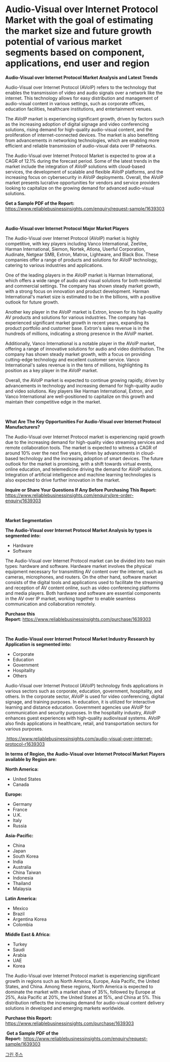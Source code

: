 <p><h1>Audio-Visual over Internet Protocol Market with the goal of estimating the market size and future growth potential of various market segments based on component, applications, end user and region</h1></p><p><strong>Audio-Visual over Internet Protocol Market Analysis and Latest Trends</strong></p>
<p><p>Audio-Visual over Internet Protocol (AVoIP) refers to the technology that enables the transmission of video and audio signals over a network like the internet. This technology allows for easy distribution and management of audio-visual content in various settings, such as corporate offices, education facilities, healthcare institutions, and entertainment venues.</p><p>The AVoIP market is experiencing significant growth, driven by factors such as the increasing adoption of digital signage and video conferencing solutions, rising demand for high-quality audio-visual content, and the proliferation of internet-connected devices. The market is also benefiting from advancements in networking technologies, which are enabling more efficient and reliable transmission of audio-visual data over IP networks.</p><p>The Audio-Visual over Internet Protocol Market is expected to grow at a CAGR of 12.1% during the forecast period. Some of the latest trends in the market include the integration of AVoIP solutions with cloud-based services, the development of scalable and flexible AVoIP platforms, and the increasing focus on cybersecurity in AVoIP deployments. Overall, the AVoIP market presents lucrative opportunities for vendors and service providers looking to capitalize on the growing demand for advanced audio-visual solutions.</p></p>
<p><strong>Get a Sample PDF of the Report:&nbsp;</strong> <a href="https://www.reliablebusinessinsights.com/enquiry/request-sample/1639303">https://www.reliablebusinessinsights.com/enquiry/request-sample/1639303</a></p>
<p>&nbsp;</p>
<p><strong>Audio-Visual over Internet Protocol Major Market Players</strong></p>
<p><p>The Audio-Visual over Internet Protocol (AVoIP) market is highly competitive, with key players including Vanco International, ZeeVee, Harman International, Siemon, Nortek, Atlona, Userful Corporation, Audinate, Netgear SMB, Extron, Matrox, Lightware, and Black Box. These companies offer a range of products and solutions for AVoIP technology, catering to various industries and applications.</p><p>One of the leading players in the AVoIP market is Harman International, which offers a wide range of audio and visual solutions for both residential and commercial settings. The company has shown steady market growth, with a strong focus on innovation and product development. Harman International's market size is estimated to be in the billions, with a positive outlook for future growth.</p><p>Another key player in the AVoIP market is Extron, known for its high-quality AV products and solutions for various industries. The company has experienced significant market growth in recent years, expanding its product portfolio and customer base. Extron's sales revenue is in the hundreds of millions, indicating a strong presence in the AVoIP market.</p><p>Additionally, Vanco International is a notable player in the AVoIP market, offering a range of innovative solutions for audio and video distribution. The company has shown steady market growth, with a focus on providing cutting-edge technology and excellent customer service. Vanco International's sales revenue is in the tens of millions, highlighting its position as a key player in the AVoIP market.</p><p>Overall, the AVoIP market is expected to continue growing rapidly, driven by advancements in technology and increasing demand for high-quality audio and video solutions. Key players like Harman International, Extron, and Vanco International are well-positioned to capitalize on this growth and maintain their competitive edge in the market.</p></p>
<p>&nbsp;</p>
<p><strong>What Are The Key Opportunities For Audio-Visual over Internet Protocol Manufacturers?</strong></p>
<p><p>The Audio-Visual over Internet Protocol market is experiencing rapid growth due to the increasing demand for high-quality video streaming services and remote collaboration tools. The market is expected to witness a CAGR of around 10% over the next five years, driven by advancements in cloud-based technology and the increasing adoption of smart devices. The future outlook for the market is promising, with a shift towards virtual events, online education, and telemedicine driving the demand for AVoIP solutions. Integration of artificial intelligence and machine learning technologies is also expected to drive further innovation in the market.</p></p>
<p><strong>Inquire or Share Your Questions If Any Before Purchasing This Report:</strong> <a href="https://www.reliablebusinessinsights.com/enquiry/pre-order-enquiry/1639303">https://www.reliablebusinessinsights.com/enquiry/pre-order-enquiry/1639303</a></p>
<p>&nbsp;</p>
<p><strong>Market Segmentation</strong></p>
<p><strong>The Audio-Visual over Internet Protocol Market Analysis by types is segmented into:</strong></p>
<p><ul><li>Hardware</li><li>Software</li></ul></p>
<p><p>The Audio-Visual over Internet Protocol market can be divided into two main types: hardware and software. Hardware market involves the physical equipment necessary for transmitting AV content over the internet, such as cameras, microphones, and routers. On the other hand, software market consists of the digital tools and applications used to facilitate the streaming and reception of AV content online, such as video conferencing platforms and media players. Both hardware and software are essential components in the AV over IP market, working together to enable seamless communication and collaboration remotely.</p></p>
<p><strong>Purchase this Report:&nbsp;</strong><a href="https://www.reliablebusinessinsights.com/purchase/1639303">https://www.reliablebusinessinsights.com/purchase/1639303</a></p>
<p>&nbsp;</p>
<p><strong>The Audio-Visual over Internet Protocol Market Industry Research by Application is segmented into:</strong></p>
<p><ul><li>Corporate</li><li>Education</li><li>Government</li><li>Hospitality</li><li>Others</li></ul></p>
<p><p>Audio-Visual over Internet Protocol (AVoIP) technology finds applications in various sectors such as corporate, education, government, hospitality, and others. In the corporate sector, AVoIP is used for video conferencing, digital signage, and training purposes. In education, it is utilized for interactive learning and distance education. Government agencies use AVoIP for communication and security purposes. In the hospitality industry, AVoIP enhances guest experiences with high-quality audiovisual systems. AVoIP also finds applications in healthcare, retail, and transportation sectors for various purposes.</p></p>
<p><a href="https://www.reliablebusinessinsights.com/audio-visual-over-internet-protocol-r1639303">&nbsp;https://www.reliablebusinessinsights.com/audio-visual-over-internet-protocol-r1639303</a></p>
<p><strong>In terms of Region, the Audio-Visual over Internet Protocol Market Players available by Region are:</strong></p>
<p>
    <p> <strong> North America: </strong>
        <ul>
            <li>United States</li>
            <li>Canada</li>
        </ul>
        </p> 
    <p> <strong> Europe: </strong>
        <ul>
            <li>Germany</li>
            <li>France</li>
            <li>U.K.</li>
            <li>Italy</li>
            <li>Russia</li>
        </ul>
        </p> 
    <p> <strong> Asia-Pacific: </strong>
        <ul>
            <li>China</li>
            <li>Japan</li>
            <li>South Korea</li>
            <li>India</li>
            <li>Australia</li>
            <li>China Taiwan</li>
            <li>Indonesia</li>
            <li>Thailand</li>
            <li>Malaysia</li>
        </ul>
        </p> 
    <p> <strong> Latin America: </strong>
        <ul>
            <li>Mexico</li>
            <li>Brazil</li>
            <li>Argentina Korea</li>
            <li>Colombia</li>
        </ul>
        </p> 
    <p> <strong> Middle East & Africa: </strong>
        <ul>
            <li>Turkey</li>
            <li>Saudi</li>
            <li>Arabia</li>
            <li>UAE</li>
            <li>Korea</li>
        </ul>
    </p>
    </p>
<p><p>The Audio-Visual over Internet Protocol market is experiencing significant growth in regions such as North America, Europe, Asia Pacific, the United States, and China. Among these regions, North America is expected to dominate the market with a market share of 35%, followed by Europe at 25%, Asia Pacific at 20%, the United States at 15%, and China at 5%. This distribution reflects the increasing demand for audio-visual content delivery solutions in developed and emerging markets worldwide.</p></p>
<p><strong>Purchase this Report: </strong><a href="https://www.reliablebusinessinsights.com/purchase/1639303">https://www.reliablebusinessinsights.com/purchase/1639303</a></p>
<p>&nbsp;<strong>Get a Sample PDF of the Report:&nbsp;&nbsp;</strong><a href="https://www.reliablebusinessinsights.com/enquiry/request-sample/1639303">https://www.reliablebusinessinsights.com/enquiry/request-sample/1639303</a></p>
<p><strong></strong></p>
<p><p><a href="https://github.com/TobyKub4685/Market-Research-Report-List-3/blob/main/545541143514.md">그린 주스</a></p></p>
